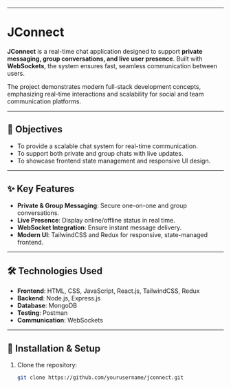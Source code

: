 
---

# JConnect

**JConnect** is a real-time chat application designed to support **private messaging, group conversations, and live user presence**. Built with **WebSockets**, the system ensures fast, seamless communication between users.

The project demonstrates modern full-stack development concepts, emphasizing real-time interactions and scalability for social and team communication platforms.

---

## 🎯 Objectives
- To provide a scalable chat system for real-time communication.  
- To support both private and group chats with live updates.  
- To showcase frontend state management and responsive UI design.  

---

## ✨ Key Features
- **Private & Group Messaging**: Secure one-on-one and group conversations.  
- **Live Presence**: Display online/offline status in real time.  
- **WebSocket Integration**: Ensure instant message delivery.  
- **Modern UI**: TailwindCSS and Redux for responsive, state-managed frontend.  

---

## 🛠 Technologies Used
- **Frontend**: HTML, CSS, JavaScript, React.js, TailwindCSS, Redux  
- **Backend**: Node.js, Express.js  
- **Database**: MongoDB  
- **Testing**: Postman  
- **Communication**: WebSockets  

---

## 🚀 Installation & Setup
1. Clone the repository:  
   ```bash
   git clone https://github.com/yourusername/jconnect.git
